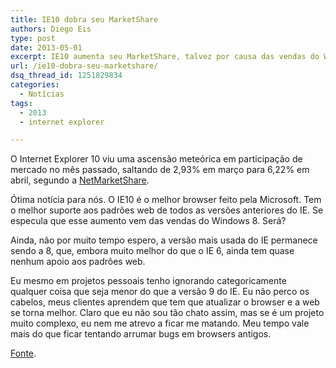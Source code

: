```yaml
---
title: IE10 dobra seu MarketShare
authors: Diego Eis
type: post
date: 2013-05-01
excerpt: IE10 aumenta seu MarketShare, talvez por causa das vendas do Windows 8.
url: /ie10-dobra-seu-marketshare/
dsq_thread_id: 1251829834
categories:
  - Notícias
tags:
  - 2013
  - internet explorer

---
```

O Internet Explorer 10 viu uma ascensão meteórica em participação de mercado no mês passado, saltando de 2,93% em março para 6,22% em abril, segundo a [NetMarketShare][1].

Ótima notícia para nós. O IE10 é o melhor browser feito pela Microsoft. Tem o melhor suporte aos padrões web de todos as versões anteriores do IE. Se especula que esse aumento vem das vendas do Windows 8. Será?

Ainda, não por muito tempo espero, a versão mais usada do IE permanece sendo a 8, que, embora muito melhor do que o IE 6, ainda tem quase nenhum apoio aos padrões web.

Eu mesmo em projetos pessoais tenho ignorando categoricamente qualquer coisa que seja menor do que a versão 9 do IE. Eu não perco os cabelos, meus clientes aprendem que tem que atualizar o browser e a web se torna melhor. Claro que eu não sou tão chato assim, mas se é um projeto muito complexo, eu nem me atrevo a ficar me matando. Meu tempo vale mais do que ficar tentando arrumar bugs em browsers antigos.

[Fonte][2].

 [1]: https://www.netmarketshare.com/browser-market-share.aspx?qprid=2&qpcustomd=0
 [2]: https://www.webmonkey.com/2013/05/internet-explorer-10-doubles-market-share/